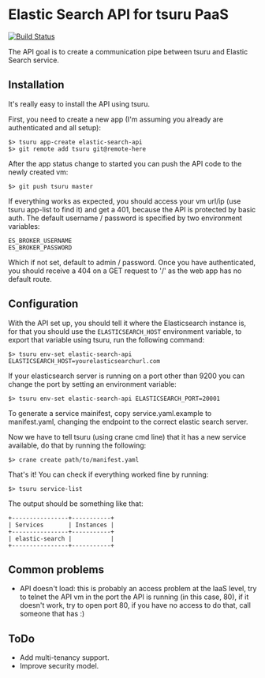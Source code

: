 Elastic Search API for tsuru PaaS
=================================

[![Build Status](https://travis-ci.org/alphagov/elastic-search-api.svg)](https://travis-ci.org/alphagov/elastic-search-api)

The API goal is to create a communication pipe between tsuru and Elastic Search service.

Installation
------------

It's really easy to install the API using tsuru.

First, you need to create a new app (I'm assuming you already are authenticated and all setup):

    $> tsuru app-create elastic-search-api
    $> git remote add tsuru git@remote-here

After the app status change to started you can push the API code to the newly created vm:

    $> git push tsuru master

If everything works as expected, you should access your vm url/ip (use tsuru app-list to find it) and get a 401,
because the API is protected by basic auth. The default username / password is specified by two environment variables:

```
ES_BROKER_USERNAME
ES_BROKER_PASSWORD
```
Which if not set, default to admin / password. Once you have authenticated, you should receive a 404 on a GET request to
'/' as the web app has no default route.

Configuration
-------------

With the API set up, you should tell it where the Elasticsearch instance is, for that you should use
the `ELASTICSEARCH_HOST` environment variable, to export that variable using tsuru, run the following command:

    $> tsuru env-set elastic-search-api ELASTICSEARCH_HOST=yourelasticsearchurl.com

If your elasticsearch server is running on a port other than 9200 you can change the port by setting an environment variable:

    $> tsuru env-set elastic-search-api ELASTICSEARCH_PORT=20001


To generate a service mainifest, copy service.yaml.example to manifest.yaml, changing the endpoint to the correct elastic
search server.

Now we have to tell tsuru (using crane cmd line) that it has a new service available, do that by running the following:

    $> crane create path/to/manifest.yaml


That's it! You can check if everything worked fine by running:

    $> tsuru service-list

The output should be something like that:

    +----------------+-----------+
    | Services       | Instances |
    +----------------+-----------+
    | elastic-search |           |
    +----------------+-----------+

Common problems
---------------

- API doesn't load: this is probably an access problem at the IaaS level, try to telnet the API vm in the port the API is running (in this case, 80), if it doesn't work, try to open port 80, if you have no access to do that, call someone that has :)

ToDo
----

 * Add multi-tenancy support.
 * Improve security model.
